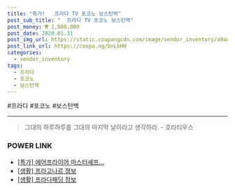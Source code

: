 ```yaml
--- 
title: "특가!   프라다 TV 포코노 보스턴백" 
post_sub_title: "  프라다 TV 포코노 보스턴백" 
post_money: ₩ 1,080,000 
post_date: 2020.01.31 
post_img_url: https://static.coupangcdn.com/image/vendor_inventory/a9ad/4de4f7624bb5d0706f1e79901b30b6c94b36c06be42d0bc7e72afb7873c8.jpg 
post_link_url: https://coupa.ng/bnLkHH 
categories: 
  - vendor_inventory 
tags: 
  - 프라다 
  - 포코노 
  - 보스턴백 
--- 
```

  #프라다 #포코노 #보스턴백 
<hr> 

> 그대의 하루하루를 그대의 마지막 날이라고 생각하라. - 호라티우스 


### POWER LINK

* <a href="https://blog.naver.com/sakai111/221789175608" target="_blank">[특가] 에어프라이어 마스터셰프...</a>
* <a href="https://blog.naver.com/santokki14/221771090951" target="_blank"> [생활] 프라고나르 정보 </a>
* <a href="https://blog.naver.com/santokki14/221771815018" target="_blank"> [생활] 프라다패딩 정보 </a>
